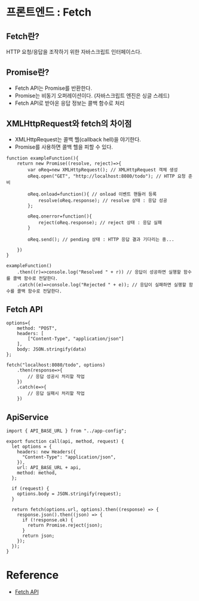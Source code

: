 # 프론트엔드 : Fetch

## Fetch란?

HTTP 요청/응답을 조작하기 위한 자바스크립트 인터페이스다.

## Promise란?

- Fetch API는 Promise를 반환한다.
- Promise는 비동기 오퍼레이션이다. (자바스크립트 엔진은 싱글 스레드)
- Fetch API로 받아온 응답 정보는 콜백 함수로 처리

## XMLHttpRequest와 fetch의 차이점

- XMLHttpRequest는 콜백 헬(callback hell)을 야기한다.
- Promise를 사용하면 콜백 헬을 피할 수 있다.

```
function exampleFunction(){
    return new Promise((resolve, reject)=>{
        var oReq=new XMLHttpRequest(); // XMLHttpRequest 객체 생성
        oReq.open("GET", "http://localhost:8080/todo"); // HTTP 요청 준비

        oReq.onload=function(){ // onload 이벤트 핸들러 등록
            resolve(oReq.response); // resolve 상태 : 응답 성공
        };

        oReq.onerror=function(){
            reject(oReq.response); // reject 상태 : 응답 실패
        }

        oReq.send(); // pending 상태 : HTTP 응답 결과 기다리는 중...

    })
}

exampleFunction()
    .then((r)=>console.log("Resolved " + r)) // 응답이 성공하면 실행할 함수를 콜백 함수로 전달한다.
    .catch((e)=>console.log("Rejected " + e)); // 응답이 실패하면 실행할 함수를 콜백 함수로 전달한다.
```

## Fetch API

```
options={
    method: "POST",
    headers: [
        ["Content-Type", "application/json"]
    ],
    body: JSON.stringify(data)
};

fetch("localhost:8080/todo", options)
    .then(response=>{
        // 응답 성공시 처리할 작업
    })
    .catch(e=>{
        // 응답 실패시 처리할 작업
    })
```

## ApiService

```
import { API_BASE_URL } from "../app-config";

export function call(api, method, request) {
  let options = {
    headers: new Headers({
      "Content-Type": "application/json",
    }),
    url: API_BASE_URL + api,
    method: method,
  };

  if (request) {
    options.body = JSON.stringify(request);
  }

  return fetch(options.url, options).then((response) => {
    response.json().then((json) => {
      if (!response.ok) {
        return Promise.reject(json);
      }
      return json;
    });
  });
}
```

# Reference

- [Fetch API](https://developer.mozilla.org/en-US/docs/Web/API/Fetch_API/Using_Fetch)
